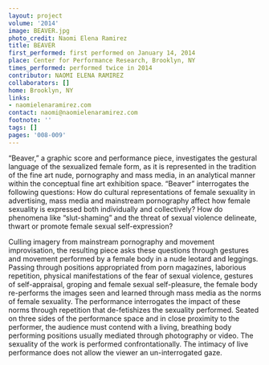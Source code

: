 ```yaml
---
layout: project
volume: '2014'
image: BEAVER.jpg
photo_credit: Naomi Elena Ramirez
title: BEAVER
first_performed: first performed on January 14, 2014
place: Center for Performance Research, Brooklyn, NY
times_performed: performed twice in 2014
contributor: NAOMI ELENA RAMIREZ
collaborators: []
home: Brooklyn, NY
links:
- naomielenaramirez.com
contact: naomi@naomielenaramirez.com
footnote: ''
tags: []
pages: '008-009'
---
```


“Beaver,” a graphic score and performance piece, investigates the gestural language of the sexualized female form, as it is represented in the tradition of the fine art nude, pornography and mass media, in an analytical manner within the conceptual fine art exhibition space. “Beaver” interrogates the following questions: How do cultural representations of female sexuality in advertising, mass media and mainstream pornography affect how female sexuality is expressed both individually and collectively? How do phenomena like “slut-shaming” and the threat of sexual violence delineate, thwart or promote female sexual self-expression?

Culling imagery from mainstream pornography and movement improvisation, the resulting piece asks these questions through gestures and movement performed by a female body in a nude leotard and leggings. Passing through positions appropriated from porn magazines, laborious repetition, physical manifestations of the fear of sexual violence, gestures of self-appraisal, groping and female sexual self-pleasure, the female body re-performs the images seen and learned through mass media as the norms of female sexuality. The performance interrogates the impact of these norms through repetition that de-fetishizes the sexuality performed. Seated on three sides of the performance space and in close proximity to the performer, the audience must contend with a living, breathing body performing positions usually mediated through photography or video. The sexuality of the work is performed confrontationally. The intimacy of live performance does not allow the viewer an un-interrogated gaze.
